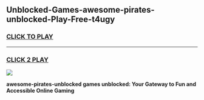
## Unblocked-Games-awesome-pirates-unblocked-Play-Free-t4ugy
<h3>
<a href="https://premium76.site?title=awesome-pirates-unblocked&ref=17A">CLICK TO PLAY</a></h3>
<hr>

<h3>
<a href="https://premium76.site?title=awesome-pirates-unblocked&ref=17A">CLICK 2 PLAY</a>
  
</h3>

<a href="https://premium76.site?title=awesome-pirates-unblocked&ref=17A"><img src="https://clearcache.store/games.png"></a>


**awesome-pirates-unblocked games unblocked: Your Gateway to Fun and Accessible Online Gaming**
